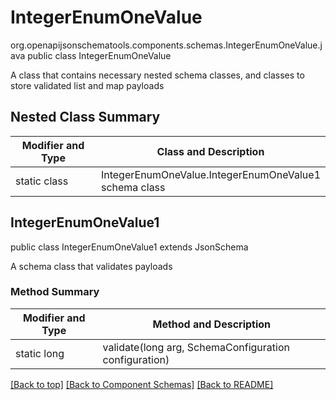 # IntegerEnumOneValue
org.openapijsonschematools.components.schemas.IntegerEnumOneValue.java
public class IntegerEnumOneValue

A class that contains necessary nested schema classes, and classes to store validated list and map payloads

## Nested Class Summary
| Modifier and Type | Class and Description |
| ----------------- | ---------------------- |
| static class | IntegerEnumOneValue.IntegerEnumOneValue1<br> schema class |

## IntegerEnumOneValue1
public class IntegerEnumOneValue1
extends JsonSchema

A schema class that validates payloads

### Method Summary
| Modifier and Type | Method and Description |
| ----------------- | ---------------------- |
| static long | validate(long arg, SchemaConfiguration configuration) |

[[Back to top]](#top) [[Back to Component Schemas]](../../../README.md#Component-Schemas) [[Back to README]](../../../README.md)
